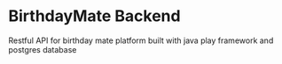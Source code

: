 # BirthdayMate Backend
Restful API for birthday mate platform built with java play framework and postgres database